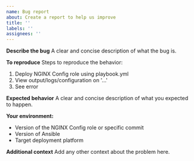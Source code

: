 ```yaml
---
name: Bug report
about: Create a report to help us improve
title: ''
labels: ''
assignees: ''
---
```

**Describe the bug**
A clear and concise description of what the bug is.

**To reproduce**
Steps to reproduce the behavior:
1. Deploy NGINX Config role using playbook.yml
2. View output/logs/configuration on '...'
3. See error

**Expected behavior**
A clear and concise description of what you expected to happen.

**Your environment:**
-   Version of the NGINX Config role or specific commit
-   Version of Ansible
-   Target deployment platform

**Additional context**
Add any other context about the problem here.
